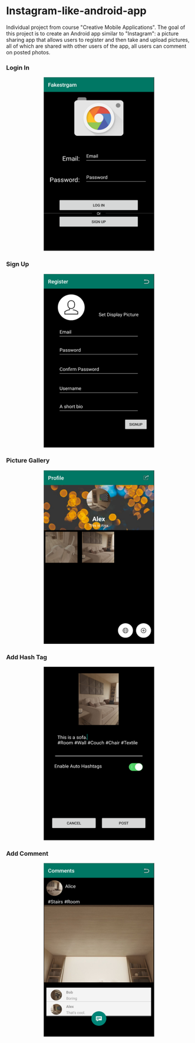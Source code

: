 # Instagram-like-android-app
Individual project from course "Creative Mobile Applications". The goal of this project is to create an Android app similar to "Instagram": a picture sharing app that allows users to register and then take and upload pictures, all of which are shared with other users of the app, all users can comment on posted photos.
### Login In
<div align=center><img width="300" height="470" src="https://github.com/qzhseu/Instagram-like-android-app/blob/master/Fakestrgam/Screenshot/loginIn.png"/></div>

### Sign Up
<div align=center><img width="300" height="470" src="https://github.com/qzhseu/Instagram-like-android-app/blob/master/Fakestrgam/Screenshot/signUp.png"/></div>

### Picture Gallery
<div align=center><img width="300" height="470" src="https://github.com/qzhseu/Instagram-like-android-app/blob/master/Fakestrgam/Screenshot/gallery.png"/></div>

### Add Hash Tag
<div align=center><img width="300" height="470" src="https://github.com/qzhseu/Instagram-like-android-app/blob/master/Fakestrgam/Screenshot/addHashTag.png"/></div>

### Add Comment
<div align=center><img width="300" height="470" src="https://github.com/qzhseu/Instagram-like-android-app/blob/master/Fakestrgam/Screenshot/addCommit.png"/></div>
